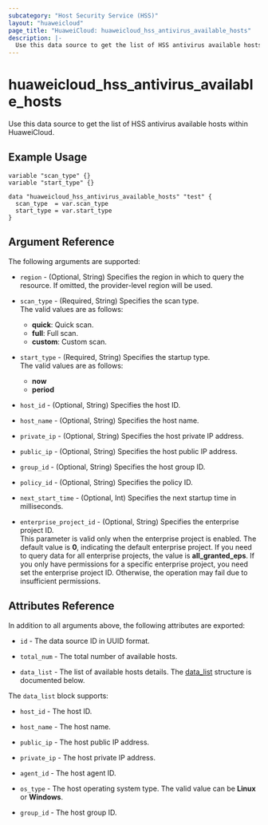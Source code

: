 ```yaml
---
subcategory: "Host Security Service (HSS)"
layout: "huaweicloud"
page_title: "HuaweiCloud: huaweicloud_hss_antivirus_available_hosts"
description: |-
  Use this data source to get the list of HSS antivirus available hosts within HuaweiCloud.
---
```

# huaweicloud_hss_antivirus_available_hosts

Use this data source to get the list of HSS antivirus available hosts within HuaweiCloud.

## Example Usage

```hcl
variable "scan_type" {}
variable "start_type" {}

data "huaweicloud_hss_antivirus_available_hosts" "test" {
  scan_type  = var.scan_type
  start_type = var.start_type
}
```

## Argument Reference

The following arguments are supported:

* `region` - (Optional, String) Specifies the region in which to query the resource.
  If omitted, the provider-level region will be used.

* `scan_type` - (Required, String) Specifies the scan type.  
  The valid values are as follows:
  + **quick**: Quick scan.
  + **full**: Full scan.
  + **custom**: Custom scan.

* `start_type` - (Required, String) Specifies the startup type.  
  The valid values are as follows:
  + **now**
  + **period**

* `host_id` - (Optional, String) Specifies the host ID.

* `host_name` - (Optional, String) Specifies the host name.

* `private_ip` - (Optional, String) Specifies the host private IP address.

* `public_ip` - (Optional, String) Specifies the host public IP address.

* `group_id` - (Optional, String) Specifies the host group ID.

* `policy_id` - (Optional, String) Specifies the policy ID.

* `next_start_time` - (Optional, Int) Specifies the next startup time in milliseconds.

* `enterprise_project_id` - (Optional, String) Specifies the enterprise project ID.  
  This parameter is valid only when the enterprise project is enabled.
  The default value is **0**, indicating the default enterprise project.
  If you need to query data for all enterprise projects, the value is **all_granted_eps**.
  If you only have permissions for a specific enterprise project, you need set the enterprise project ID. Otherwise,
  the operation may fail due to insufficient permissions.

## Attributes Reference

In addition to all arguments above, the following attributes are exported:

* `id` - The data source ID in UUID format.

* `total_num` - The total number of available hosts.

* `data_list` - The list of available hosts details.
  The [data_list](#data_list_struct) structure is documented below.

<a name="data_list_struct"></a>
The `data_list` block supports:

* `host_id` - The host ID.

* `host_name` - The host name.

* `public_ip` - The host public IP address.

* `private_ip` - The host private IP address.

* `agent_id` - The host agent ID.

* `os_type` - The host operating system type. The valid value can be **Linux** or **Windows**.

* `group_id` - The host group ID.
